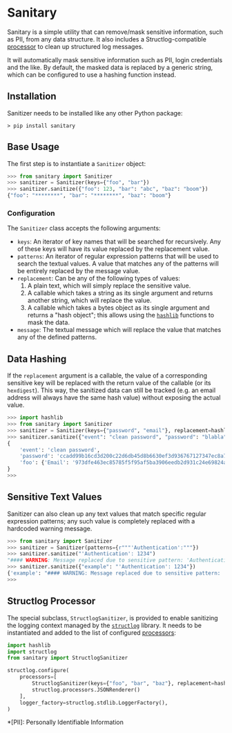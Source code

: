 # Sanitary

Sanitary is a simple utility that can remove/mask sensitive information, such as PII, from any data structure. It also includes a Structlog-compatible [processor](https://www.structlog.org/en/stable/processors.html) to clean up structured log messages.

It will automatically mask sensitive information such as PII, login credentials and the like. By default, the masked data is replaced by a generic string, which can be configured to use a hashing function instead.

## Installation

Sanitizer needs to be installed like any other Python package:

```shell
> pip install sanitary
```

## Base Usage

The first step is to instantiate a `Sanitizer` object:

```python
>>> from sanitary import Sanitizer
>>> sanitizer = Sanitizer(keys={"foo", "bar"})
>>> sanitizer.sanitize({"foo": 123, "bar": "abc", "baz": "boom"})
{"foo": "********", "bar": "********", "baz": "boom"}
```

### Configuration

The `Sanitizer` class accepts the following arguments:

* `keys`: An iterator of key names that will be searched for recursively. Any of these keys will have its value replaced by the replacement value.
* `patterns`: An iterator of regular expression patterns that will be used to search the textual values. A value that matches any of the patterns will be entirely replaced by the message value.
* `replacement`: Can be any of the following types of values:
    1. A plain text, which will simply replace the sensitive value.
    2. A callable which takes a string as its single argument and returns another string, which will replace the value.
    3. A callable which takes a bytes object as its single argument and returns a "hash object"; this allows using the [`hashlib`](https://docs.python.org/3/library/hashlib.html) functions to mask the data. 
* `message`: The textual message which will replace the value that matches any of the defined patterns.


## Data Hashing

If the `replacement` argument is a callable, the value of a corresponding sensitive key will be replaced with the return value of the callable (or its `hexdigest`). This way, the sanitized data can still be tracked (e.g. an email address will always have the same hash value) without exposing the actual value.

```python
>>> import hashlib
>>> from sanitary import Sanitizer
>>> sanitizer = Sanitizer(keys={"password", "email"}, replacement=hashlib.sha256)
>>> sanitizer.sanitize({"event": "clean password", "password": "blabla", "foo": {"Email": "test@example.com"}})
{
    'event': 'clean password',
    'password': 'ccadd99b16cd3d200c22d6db45d8b6630ef3d936767127347ec8a76ab992c2ea',
    'foo': {'Email': '973dfe463ec85785f5f95af5ba3906eedb2d931c24e69824a89ea65dba4e813b'}
}
>>>
```

## Sensitive Text Values

Sanitizer can also clean up any text values that match specific regular expression patterns; any such value is completely replaced with a hardcoded warning message.

```python
>>> from sanitary import Sanitizer
>>> sanitizer = Sanitizer(patterns={r"""'Authentication':"""})
>>> sanitizer.sanitize("'Authentication': 1234")
"#### WARNING: Message replaced due to sensitive pattern: 'Authentication':"
>>> sanitizer.sanitize({"example": "'Authentication': 1234"})
{'example': "#### WARNING: Message replaced due to sensitive pattern: 'Authentication':"}
>>>
```

## Structlog Processor

The special subclass, `StructlogSanitizer`, is provided to enable sanitizing the logging context managed by the [`structlog`](https://www.structlog.org) library. It needs to be instantiated and added to the list of configured [processors](https://www.structlog.org/en/stable/processors.html):

```python
import hashlib
import structlog
from sanitary import StructlogSanitizer

structlog.configure(
    processors=[
        StructlogSanitizer(keys={"foo", "bar", "baz"}, replacement=hashlib.sha256), 
        structlog.processors.JSONRenderer()
    ],
    logger_factory=structlog.stdlib.LoggerFactory(),
)
```

*[PII]: Personally Identifiable Information
